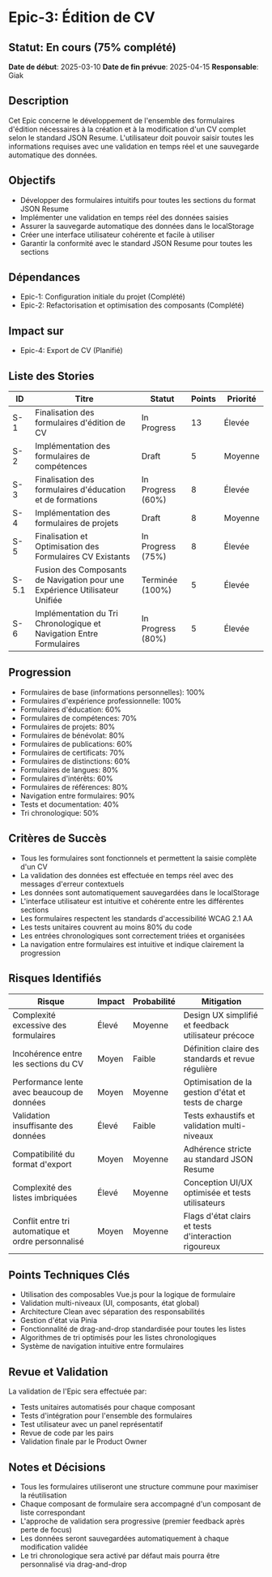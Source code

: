 # Epic-3: Édition de CV

## Statut: En cours (75% complété)

**Date de début**: 2025-03-10
**Date de fin prévue**: 2025-04-15
**Responsable**: Giak

## Description

Cet Epic concerne le développement de l'ensemble des formulaires d'édition nécessaires à la création et à la modification d'un CV complet selon le standard JSON Resume. L'utilisateur doit pouvoir saisir toutes les informations requises avec une validation en temps réel et une sauvegarde automatique des données.

## Objectifs

- Développer des formulaires intuitifs pour toutes les sections du format JSON Resume
- Implémenter une validation en temps réel des données saisies
- Assurer la sauvegarde automatique des données dans le localStorage
- Créer une interface utilisateur cohérente et facile à utiliser
- Garantir la conformité avec le standard JSON Resume pour toutes les sections

## Dépendances

- Epic-1: Configuration initiale du projet (Complété)
- Epic-2: Refactorisation et optimisation des composants (Complété)

## Impact sur

- Epic-4: Export de CV (Planifié)

## Liste des Stories

| ID    | Titre                                                                       | Statut            | Points | Priorité |
| ----- | --------------------------------------------------------------------------- | ----------------- | ------ | -------- |
| S-1   | Finalisation des formulaires d'édition de CV                                | In Progress       | 13     | Élevée   |
| S-2   | Implémentation des formulaires de compétences                               | Draft             | 5      | Moyenne  |
| S-3   | Finalisation des formulaires d'éducation et de formations                   | In Progress (60%) | 8      | Élevée   |
| S-4   | Implémentation des formulaires de projets                                   | Draft             | 8      | Moyenne  |
| S-5   | Finalisation et Optimisation des Formulaires CV Existants                   | In Progress (75%) | 8      | Élevée   |
| S-5.1 | Fusion des Composants de Navigation pour une Expérience Utilisateur Unifiée | Terminée (100%)   | 5      | Élevée   |
| S-6   | Implémentation du Tri Chronologique et Navigation Entre Formulaires         | In Progress (80%) | 5      | Élevée   |

## Progression

- Formulaires de base (informations personnelles): 100%
- Formulaires d'expérience professionnelle: 100%
- Formulaires d'éducation: 60%
- Formulaires de compétences: 70%
- Formulaires de projets: 80%
- Formulaires de bénévolat: 80%
- Formulaires de publications: 60%
- Formulaires de certificats: 70%
- Formulaires de distinctions: 60%
- Formulaires de langues: 80%
- Formulaires d'intérêts: 60%
- Formulaires de références: 80%
- Navigation entre formulaires: 90%
- Tests et documentation: 40%
- Tri chronologique: 50%

## Critères de Succès

- Tous les formulaires sont fonctionnels et permettent la saisie complète d'un CV
- La validation des données est effectuée en temps réel avec des messages d'erreur contextuels
- Les données sont automatiquement sauvegardées dans le localStorage
- L'interface utilisateur est intuitive et cohérente entre les différentes sections
- Les formulaires respectent les standards d'accessibilité WCAG 2.1 AA
- Les tests unitaires couvrent au moins 80% du code
- Les entrées chronologiques sont correctement triées et organisées
- La navigation entre formulaires est intuitive et indique clairement la progression

## Risques Identifiés

| Risque                                              | Impact | Probabilité | Mitigation                                           |
| --------------------------------------------------- | ------ | ----------- | ---------------------------------------------------- |
| Complexité excessive des formulaires                | Élevé  | Moyenne     | Design UX simplifié et feedback utilisateur précoce  |
| Incohérence entre les sections du CV                | Moyen  | Faible      | Définition claire des standards et revue régulière   |
| Performance lente avec beaucoup de données          | Moyen  | Moyenne     | Optimisation de la gestion d'état et tests de charge |
| Validation insuffisante des données                 | Élevé  | Faible      | Tests exhaustifs et validation multi-niveaux         |
| Compatibilité du format d'export                    | Moyen  | Moyenne     | Adhérence stricte au standard JSON Resume            |
| Complexité des listes imbriquées                    | Élevé  | Moyenne     | Conception UI/UX optimisée et tests utilisateurs     |
| Conflit entre tri automatique et ordre personnalisé | Moyen  | Moyenne     | Flags d'état clairs et tests d'interaction rigoureux |

## Points Techniques Clés

- Utilisation des composables Vue.js pour la logique de formulaire
- Validation multi-niveaux (UI, composants, état global)
- Architecture Clean avec séparation des responsabilités
- Gestion d'état via Pinia
- Fonctionnalité de drag-and-drop standardisée pour toutes les listes
- Algorithmes de tri optimisés pour les listes chronologiques
- Système de navigation intuitive entre formulaires

## Revue et Validation

La validation de l'Epic sera effectuée par:

- Tests unitaires automatisés pour chaque composant
- Tests d'intégration pour l'ensemble des formulaires
- Test utilisateur avec un panel représentatif
- Revue de code par les pairs
- Validation finale par le Product Owner

## Notes et Décisions

- Tous les formulaires utiliseront une structure commune pour maximiser la réutilisation
- Chaque composant de formulaire sera accompagné d'un composant de liste correspondant
- L'approche de validation sera progressive (premier feedback après perte de focus)
- Les données seront sauvegardées automatiquement à chaque modification validée
- Le tri chronologique sera activé par défaut mais pourra être personnalisé via drag-and-drop
